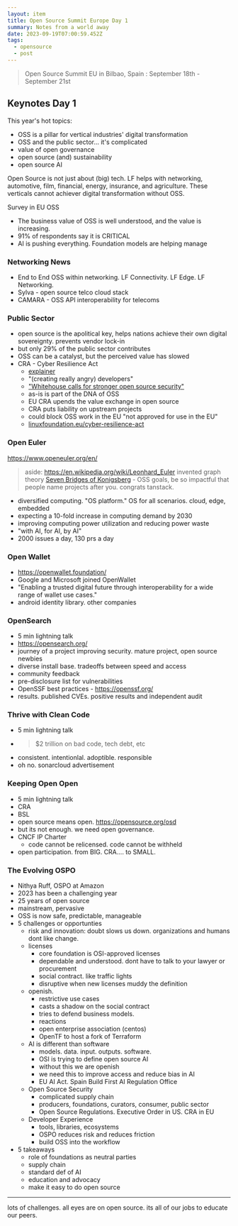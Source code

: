 ```yaml
---
layout: item
title: Open Source Summit Europe Day 1
summary: Notes from a world away
date: 2023-09-19T07:00:59.452Z
tags:
  - opensource
  - post
---
```

> Open Source Summit EU in Bilbao, Spain : September 18th - September 21st

## Keynotes Day 1

This year's hot topics:

- OSS is a pillar for vertical industries' digital transformation
- OSS and the public sector... it's complicated
- value of open governance
- open source (and) sustainability
- open source AI

Open Source is not just about (big) tech. LF helps with networking, automotive, film, financial, energy, insurance, and agriculture. These verticals cannot achiever digital transformation without OSS.

Survey in EU OSS

- The business value of OSS is well understood, and the value is increasing. 
- 91% of respondents say it is CRITICAL
- AI is pushing everything. Foundation models are helping manage

### Networking News

- End to End OSS within networking. LF Connectivity. LF Edge. LF Networking.
- Sylva - open source telco cloud stack
- CAMARA - OSS API interoperability for telecoms

### Public Sector

- open source is the apolitical key, helps nations achieve their own digital sovereignty. prevents vendor lock-in
- but only 29% of the public sector contributes
- OSS can be a catalyst, but the perceived value has slowed
- CRA - Cyber Resilience Act
  - [explainer](https://devops.com/the-cyber-resilience-act-threatens-the-future-of-open-source/)
  - "(creating really angry) developers" 
  - ["Whitehouse calls for stronger open source security"](https://www.thestack.technology/white-house-open-source-security/)
  - as-is is part of the DNA of OSS
  - EU CRA upends the value exchange in open source
  - CRA puts liability on upstream projects
  - could block OSS work in the EU "not approved for use in the EU"
  - [linuxfoundation.eu/cyber-resilience-act](https://linuxfoundation.eu/cyber-resilience-act)

### Open Euler

https://www.openeuler.org/en/

> aside: https://en.wikipedia.org/wiki/Leonhard_Euler invented graph theory [Seven Bridges of Konigsberg](https://en.wikipedia.org/wiki/Seven_Bridges_of_K%C3%B6nigsberg) - OSS goals, be so impactful that people name projects after you. congrats tanstack.

- diversified computing. "OS platform." OS for all scenarios. cloud, edge, embedded
- expecting a 10-fold increase in computing demand by 2030
- improving computing power utilization and reducing power waste
- "with AI, for AI, by AI" 
- 2000 issues a day, 130 prs a day

### Open Wallet

- https://openwallet.foundation/
- Google and Microsoft joined OpenWallet
- "Enabling a trusted digital future through interoperability for a wide range of wallet use cases."
- android identity library. other companies

### OpenSearch

- 5 min lightning talk
- https://opensearch.org/
- journey of a project improving security. mature project, open source newbies
- diverse install base. tradeoffs between speed and access
- community feedback
- pre-disclosure list for vulnerabilities
- OpenSSF best practices - https://openssf.org/
- results. published CVEs. positive results and independent audit

### Thrive with Clean Code

- 5 min lightning talk
- > $2 trillion on bad code, tech debt, etc
- consistent. intentionlal. adoptible. responsible
- oh no. sonarcloud advertisement

### Keeping Open Open

- 5 min lightning talk
- CRA
- BSL
- open source means open. https://opensource.org/osd
- but its not enough. we need open governance.
- CNCF IP Charter
  - code cannot be relicensed. code cannot be withheld
- open participation. from BIG. CRA.... to SMALL. 

### The Evolving OSPO

- Nithya Ruff, OSPO at Amazon
- 2023 has been a challenging year
- 25 years of open source
- mainstream, pervasive
- OSS is now safe, predictable, manageable
- 5 challenges or opportunties
  - risk and innovation: doubt slows us down. organizations and humans dont like change. 
  - licenses
     - core foundation is OSI-approved licenses
     - dependable and understood. dont have to talk to your lawyer or procurement
     - social contract. like traffic lights
     - disruptive when new licenses muddy the definition
  - openish.
     - restrictive use cases
     - casts a shadow on the social contract
     - tries to defend business models. 
     - reactions
     - open enterprise association (centos)
     - OpenTF to host a fork of Terraform
  - AI is different than software
     - models. data. input. outputs. software.
     - OSI is trying to define open source AI
     - without this we are openish
     - we need this to improve access and reduce bias in AI
     - EU AI Act. Spain Build First AI Regulation Office
  - Open Source Security
     - complicated supply chain
     - producers, foundations, curators, consumer, public sector
     - Open Source Regulations. Executive Order in US. CRA in EU
  - Developer Experience
     - tools, libraries, ecosystems
     - OSPO reduces risk and reduces friction
     - build OSS into the workflow
- 5 takeaways
  - role of foundations as neutral parties
  - supply chain
  - standard def of AI
  - education and advocacy
  - make it easy to do open source 

---

lots of challenges. all eyes are on open source. its all of our jobs to educate our peers.


